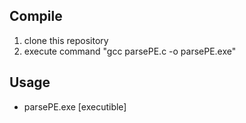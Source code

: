 ## Compile
1. clone this repository
2. execute command "gcc parsePE.c -o parsePE.exe"

## Usage
- parsePE.exe [executible]

